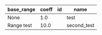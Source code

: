 |base_range|coeff|id|name|
|----------|-----|--|----|
|None|1.0||test|
|Range test|10.0||second_test|
